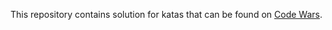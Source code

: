 This repository contains solution for katas that can be found on [Code Wars](https://www.codewars.com/).

